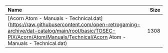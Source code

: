 |Name|Size|
|:---|---:|
|[Acorn Atom - Manuals - Technical.dat](https://raw.githubusercontent.com/open-retrogaming-archive/dat-catalog/main/root/basic/TOSEC-PIX/Acorn/Atom/Manuals/Technical/Acorn Atom - Manuals - Technical.dat)|1308|

